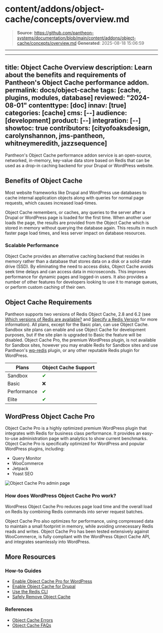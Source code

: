 # content/addons/object-cache/concepts/overview.md

> **Source**: https://github.com/pantheon-systems/documentation/blob/main/content/addons/object-cache/concepts/overview.md
> **Generated**: 2025-08-18 15:06:59

---

---
title: Object Cache Overview
description: Learn about the benefits and requirements of Pantheon's Object Cache performance addon.
permalink: docs/object-cache
tags: [cache, plugins, modules, database]
reviewed: "2024-08-01"
contenttype: [doc]
innav: [true]
categories: [cache]
cms: [--]
audience: [development]
product: [--]
integration: [--]
showtoc: true
contributors: [cityofoaksdesign, carolynshannon, jms-pantheon, whitneymeredith, jazzsequence]
---
Pantheon's Object Cache performance addon service is an open-source, networked, in-memory, key-value data store based on Redis that can be used as a drop-in caching backend for your Drupal or WordPress website.

## Benefits of Object Cache

Most website frameworks like Drupal and WordPress use databases to cache internal application objects along with queries for normal page requests, which causes increased load-times.

Object Cache remembers, or caches, any queries to the server after a Drupal or WordPress page is loaded for the first time. When another user loads the page, the results are provided from the Object Cache which is stored in memory without querying the database again. This results in much faster page load times, and less server impact on database resources.

### Scalable Performance

Object Cache provides an alternative caching backend that resides in memory rather than a database that stores data on a disk or a solid-state drive (SSD). By eliminating the need to access disks, Object Cache avoids seek time delays and can access data in microseconds. This improves performance for dynamic pages and logged-in users. It also provides a number of other features for developers looking to use it to manage queues, or perform custom caching of their own.

## Object Cache Requirements

Pantheon supports two versions of Redis Object Cache, 2.8 and 6.2 (see [Which versions of Redis are available?](/object-cache/faq#which-versions-of-redis-are-available) and [Specify a Redis Version](/pantheon-yml#specify-a-redis-version) for more information). All plans, except for the Basic plan, can use Object Cache. Sandbox site plans can enable and use Object Cache for development purposes, but if the site plan is upgraded to Basic the feature will be disabled. Object Cache Pro, the premium WordPress plugin, is not available for Sandbox sites, however you may enable Redis for Sandbox sites and use Pantheon's [wp-redis](https://github.com/pantheon-systems/wp-redis) plugin, or any other reputable Redis plugin for WordPress.

| Plans         | Object Cache Support <Popover content="Available across all environments, including Multidevs."/> |
| ------------- | -------------------------------------- |
| Sandbox       | <span style="color:green">✔</span> |
| Basic         | ❌                                 |
| Performance   | <span style="color:green">✔</span> |
| Elite         | <span style="color:green">✔</span> |

## WordPress Object Cache Pro
Object Cache Pro is a highly optimized premium WordPress plugin that integrates with Redis for business class performance. It provides an easy-to-use administration page with analytics to show current benchmarks. Object Cache Pro is specifically optimized for WordPress and popular WordPress plugins, including:

- Query Monitor
- WooCommerce
- Jetpack
- Yoast SEO

![Object Cache Pro admin page](../../../../images/guides/object-cache-pro/object-cache-pro-analytics.png)

### How does WordPress Object Cache Pro work?

WordPress Object Cache Pro reduces page load time and the overall load on Redis by combining Redis commands into server request batches.

Object Cache Pro also optimizes for performance, using compressed data to maintain a small footprint in memory, while avoiding unnecessary Redis reads and writes. Object Cache Pro has been tested extensively against WooCommerce, is fully compliant with the WordPress Object Cache API, and integrates seamlessly into WordPress.

## More Resources

### How-to Guides
- [Enable Object Cache Pro for WordPress](/object-cache/wordpress)
- [Enable Object Cache for Drupal](/object-cache/drupal)
- [Use the Redis CLI](/object-cache/cli)
- [Safely Remove Object Cache](/object-cache/remove)

### References
- [Object Cache Errors](/object-cache/errors)
- [Object Cache FAQs](/object-cache/faq)
